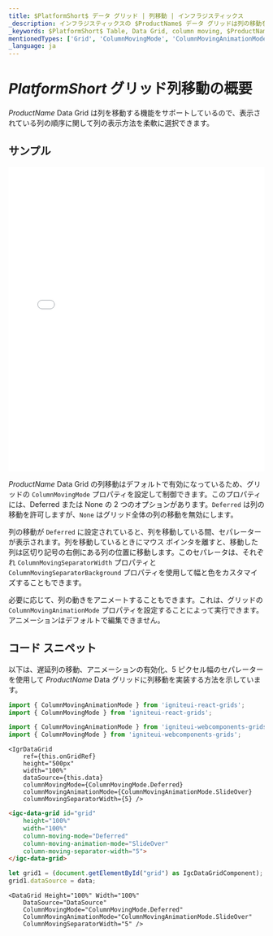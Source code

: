 ```yaml
---
title: $PlatformShort$ データ グリッド | 列移動 | インフラジスティックス
_description: インフラジスティックスの $ProductName$ データ グリッドは列の移動をサポートし、列の表示方法を柔軟に選択できます。詳細については、$ProductName$ テーブル サンプルを参照してください。
_keywords: $PlatformShort$ Table, Data Grid, column moving, $ProductName$, Infragistics, $PlatformShort$ テーブル, データ グリッド, 列移動, インフラジスティックス
mentionedTypes: ['Grid', 'ColumnMovingMode', 'ColumnMovingAnimationMode']
_language: ja
---
```


# $PlatformShort$ グリッド列移動の概要

$ProductName$ Data Grid は列を移動する機能をサポートしているので、表示されている列の順序に関して列の表示方法を柔軟に選択できます。

## サンプル

<div class="sample-container loading" style="height: 600px">
    <iframe id="data-grid-overview-sample-iframe" src='{environment:demosBaseUrl}/grids/data-grid-column-moving' width="100%" height="100%" seamless frameBorder="0" onload="onXPlatSampleIframeContentLoaded(this);"></iframe>
</div>
<sample-button src="grids/data-grid/column-moving"></sample-button>

<div class="divider--half"></div>

$ProductName$ Data Grid の列移動はデフォルトで有効になっているため、グリッドの `ColumnMovingMode` プロパティを設定して制御できます。このプロパティには、Deferred または None の 2 つのオプションがあります。`Deferred` は列の移動を許可しますが、`None` はグリッド全体の列の移動を無効にします。

列の移動が `Deferred` に設定されていると、列を移動している間、セパレーターが表示されます。列を移動しているときにマウス ポインタを離すと、移動した列は区切り記号の右側にある列の位置に移動します。このセパレータは、それぞれ `ColumnMovingSeparatorWidth` プロパティと `ColumnMovingSeparatorBackground` プロパティを使用して幅と色をカスタマイズすることもできます。

必要に応じて、列の動きをアニメートすることもできます。これは、グリッドの `ColumnMovingAnimationMode` プロパティを設定することによって実行できます。アニメーションはデフォルトで編集できません。

## コード スニペット

以下は、遅延列の移動、アニメーションの有効化、5 ピクセル幅のセパレーターを使用して $ProductName$ Data グリッドに列移動を実装する方法を示しています。

<!--React-->
```ts
import { ColumnMovingAnimationMode } from 'igniteui-react-grids';
import { ColumnMovingMode } from 'igniteui-react-grids';
```

<!--WebComponents-->
```ts
import { ColumnMovingAnimationMode } from 'igniteui-webcomponents-grids';
import { ColumnMovingMode } from 'igniteui-webcomponents-grids';
```

```tsx
<IgrDataGrid
    ref={this.onGridRef}
    height="500px"
    width="100%"
    dataSource={this.data}
    columnMovingMode={ColumnMovingMode.Deferred}
    columnMovingAnimationMode={ColumnMovingAnimationMode.SlideOver}
    columnMovingSeparatorWidth={5} />
```

```html
<igc-data-grid id="grid"
    height="100%"
    width="100%"
    column-moving-mode="Deferred"
    column-moving-animation-mode="SlideOver"
    column-moving-separator-width="5">
</igc-data-grid>
```

```ts
let grid1 = (document.getElementById("grid") as IgcDataGridComponent);
grid1.dataSource = data;
```

```razor
<DataGrid Height="100%" Width="100%"
    DataSource="DataSource"
    ColumnMovingMode="ColumnMovingMode.Deferred"
    ColumnMovingAnimationMode="ColumnMovingAnimationMode.SlideOver"
    ColumnMovingSeparatorWidth="5" />
```
